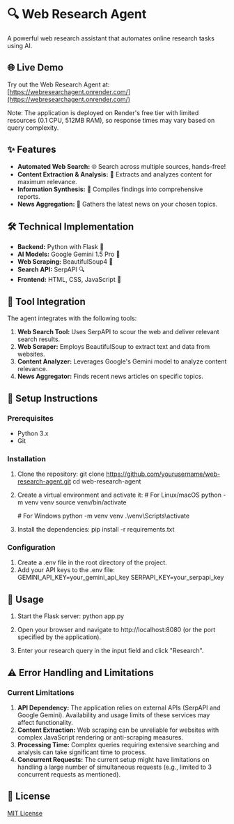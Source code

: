 # **🔍 Web Research Agent**

A powerful web research assistant that automates online research tasks using AI.

## **🌐 Live Demo**

Try out the Web Research Agent at: [https://webresearchagent.onrender.com/](https://webresearchagent.onrender.com/)

Note: The application is deployed on Render's free tier with limited resources (0.1 CPU, 512MB RAM), so response times may vary based on query complexity.

## **✨ Features**

* **Automated Web Search:** 🌐 Search across multiple sources, hands-free\!
* **Content Extraction & Analysis:** 🧠 Extracts and analyzes content for maximum relevance.
* **Information Synthesis:** 📝 Compiles findings into comprehensive reports.
* **News Aggregation:** 📰 Gathers the latest news on your chosen topics.

## **🛠️ Technical Implementation**

* **Backend:** Python with Flask 🐍
* **AI Models:** Google Gemini 1.5 Pro 🤖
* **Web Scraping:** BeautifulSoup4 🍜
* **Search API:** SerpAPI 🔍
* **Frontend:** HTML, CSS, JavaScript 🎨

## **🔗 Tool Integration**

The agent integrates with the following tools:

1. **Web Search Tool:** Uses SerpAPI to scour the web and deliver relevant search results.
2. **Web Scraper:** Employs BeautifulSoup to extract text and data from websites.
3. **Content Analyzer:** Leverages Google's Gemini model to analyze content relevance.
4. **News Aggregator:** Finds recent news articles on specific topics.

## **🚀 Setup Instructions**

### **Prerequisites**

* Python 3.x
* Git

### **Installation**

1. Clone the repository:
   git clone https://github.com/yourusername/web-research-agent.git
   cd web-research-agent

2. Create a virtual environment and activate it:
   \# For Linux/macOS
   python \-m venv venv
   source venv/bin/activate

   \# For Windows
   python \-m venv venv
   .\\venv\\Scripts\\activate

3. Install the dependencies:
   pip install \-r requirements.txt

### **Configuration**

1. Create a .env file in the root directory of the project.
2. Add your API keys to the .env file:
   GEMINI\_API\_KEY=your\_gemini\_api\_key
   SERPAPI\_KEY=your\_serpapi\_key

## **🎯 Usage**

1. Start the Flask server:
   python app.py

2. Open your browser and navigate to http://localhost:8080 (or the port specified by the application).
3. Enter your research query in the input field and click "Research".

## **⚠️ Error Handling and Limitations**

### **Current Limitations**

1. **API Dependency:** The application relies on external APIs (SerpAPI and Google Gemini). Availability and usage limits of these services may affect functionality.
2. **Content Extraction:** Web scraping can be unreliable for websites with complex JavaScript rendering or anti-scraping measures.
3. **Processing Time:** Complex queries requiring extensive searching and analysis can take significant time to process.
4. **Concurrent Requests:** The current setup might have limitations on handling a large number of simultaneous requests (e.g., limited to 3 concurrent requests as mentioned).

## **📜 License**

[MIT License](http://docs.google.com/LICENSE)
